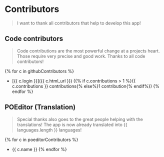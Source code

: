 # Contributors

> I want to thank all contributors that help to develop this app!

## Code contributors

> Code contributions are the most powerful change at a projects heart.
> Those require very precise and good work. Thanks to all code contributors!

{% for c in githubContributors %} 
* [{{ c.login }}]({{ c.html_url }}) ({% if c.contributions > 1 %}{{ c.contributions }} contributions{% else%}1 contribution{% endif%}) {% endfor %}

## POEditor (Translation)

> Special thanks also goes to the great people helping with the translations!
> The app is now already translated into {{ languages.length }} languages!

{% for c in poeditorContributors %} 
* {{ c.name }} {% endfor %}